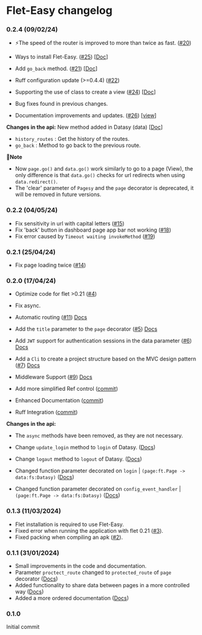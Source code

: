 # Flet-Easy changelog

### 0.2.4 (09/02/24)
* ⚡The speed of the router is improved to more than twice as fast. ([#20](https://github.com/Daxexs/flet-easy/issues/20))
  
* Ways to install Flet-Easy. ([#25](https://github.com/Daxexs/flet-easy/issues/25)) [[Doc](https://daxexs.github.io/flet-easy/0.2.4/installation/)]
  
* Add `go_back` method. ([#21](https://github.com/Daxexs/flet-easy/issues/21)) [[Doc](https://daxexs.github.io/flet-easy/0.2.4/how-to-use/#methods/)]
  
* Ruff configuration update (>=0.4.4) ([#22](https://github.com/Daxexs/flet-easy/issues/22))
  
* Supporting the use of class to create a view ([#24](https://github.com/Daxexs/flet-easy/issues/24)) [[Doc](https://daxexs.github.io/flet-easy/0.2.4/add-pages/through-classes/)]
  
* Bug fixes found in previous changes.
  
* Documentation improvements and updates. ([#26](https://github.com/Daxexs/flet-easy/issues/22)) [[view](https://daxexs.github.io/flet-easy/)]


**Changes in the api:**
New method added in Datasy (data) [[Doc](https://daxexs.github.io/flet-easy/0.2.4/how-to-use/#datasy-data/)]

* `history_routes` : Get the history of the routes.
* `go_back` : Method to go back to the previous route.

**🔎Note**
* Now `page.go()` and `data.go()` work similarly to go to a page (View), the only difference is that `data.go()` checks for url redirects when using `data.redirect()`.
* The 'clear' parameter of `Pagesy` and the `page` decorator is deprecated, it will be removed in future versions.

### 0.2.2 (04/05/24)
* Fix sensitivity in url with capital letters ([#15](https://github.com/Daxexs/flet-easy/issues/15))
* Fix 'back' button in dashboard page app bar not working ([#18](https://github.com/Daxexs/flet-easy/issues/18))
* Fix error caused by `Timeout waiting invokeMethod` ([#19](https://github.com/Daxexs/flet-easy/issues/19))
  
### 0.2.1 (25/04/24)
* Fix page loading twice ([#14](https://github.com/Daxexs/flet-easy/issues/14))

### 0.2.0 (17/04/24)
* Optimize code for flet >0.21 ([#4](https://github.com/Daxexs/flet-easy/issues/4))

* Fix async.

* Automatic routing ([#11](https://github.com/Daxexs/flet-easy/issues/11)) [Docs](https://daxexs.github.io/flet-easy/0.2/Add-pages/In-automatic/)

* Add the `title` parameter to the `page` decorator ([#5](https://github.com/Daxexs/flet-easy/issues/5)) [Docs](https://daxexs.github.io/flet-easy/0.2/How-to-use/#example_1)

* Add `JWT` support for authentication sessions in the data parameter ([#6](https://github.com/Daxexs/flet-easy/issues/6)) [Docs](https://daxexs.github.io/flet-easy/0.2/Basic-JWT/)

* Add a `Cli` to create a project structure based on the MVC design pattern ([#7](https://github.com/Daxexs/flet-easy/issues/7)) [Docs](https://daxexs.github.io/flet-easy/0.2/CLI-to-create-app/)

* Middleware Support ([#9](https://github.com/Daxexs/flet-easy/issues/9)) [Docs](https://daxexs.github.io/flet-easy/0.2/Middleware/)

* Add more simplified Ref control ([commit](https://github.com/Daxexs/flet-easy/commit/907380ed56e646ffe3ec48b81d7b35a9385e5f5d))

* Enhanced Documentation ([commit](https://github.com/Daxexs/flet-easy/commit/a742e6790cf72f17c416147f899c74bcd512ab54))

* Ruff Integration ([commit](https://github.com/Daxexs/flet-easy/commit/9de267eb6601d6afb2757d90e5a26e51f2325f2e))

**Changes in the api:**
* The `async` methods have been removed, as they are not necessary.
  
* Change `update_login` method to `login` of Datasy. ([Docs](https://daxexs.github.io/flet-easy/0.2/Customized-app/Route-protection/#login))
  
* Change `logaut` method to `logout` of Datasy. ([Docs](https://daxexs.github.io/flet-easy/0.2/Customized-app/Route-protection/#logout))

* Changed function parameter decorated on `login` | `(page:ft.Page -> data:fs:Datasy)` ([Docs](https://daxexs.github.io/flet-easy/0.2/Customized-app/Route-protection/))

* Changed function parameter decorated on `config_event_handler` | `(page:ft.Page -> data:fs:Datasy)` ([Docs](https://daxexs.github.io/flet-easy/0.2/Customized-app/Events/))
  
  
### 0.1.3 (11/03/2024)
* Flet installation is required to use Flet-Easy.
* Fixed error when running the application with flet 0.21 ([#3](https://github.com/Daxexs/flet-easy/issues/3)).
* Fixed packing when compiling an apk ([#2](https://github.com/Daxexs/flet-easy/issues/2)).
  
### 0.1.1 (31/01/2024)
* Small improvements in the code and documentation.
* Parameter `proctect_route` changed to `protected_route` of `page` decorator ([Docs](https://daxexs.github.io/flet-easy/0.1.3/Customized-app/Route-protection/))
* Added functionality to share data between pages in a more controlled way ([Docs](https://daxexs.github.io/flet-easy/0.1.3/Data-sharing-between-pages/))
* Added a more ordered documentation ([Docs](https://daxexs.github.io/flet-easy/))

### 0.1.0
Initial commit